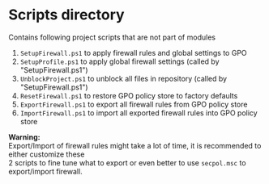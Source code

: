 
# Scripts directory

Contains following project scripts that are not part of modules

1. `SetupFirewall.ps1` to apply firewall rules and global settings to GPO
2. `SetupProfile.ps1` to apply global firewall settings (called by "SetupFirewall.ps1")
3. `UnblockProject.ps1` to unblock all files in repository (called by "SetupFirewall.ps1")
4. `ResetFirewall.ps1` to restore GPO policy store to factory defaults
5. `ExportFirewall.ps1` to export all firewall rules from GPO policy store
6. `ImportFirewall.ps1` to import all exported firewall rules into GPO policy store

**Warning:**\
Export/Import of firewall rules might take a lot of time, it is recommended to either customize these\
2 scripts to fine tune what to export or even better to use `secpol.msc` to export/import firewall.
